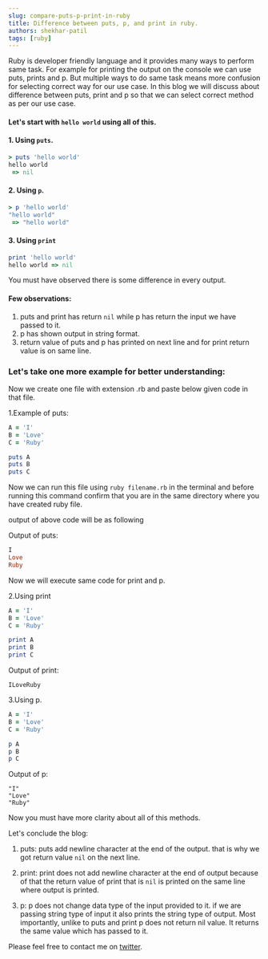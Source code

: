 ```yaml
---
slug: compare-puts-p-print-in-ruby
title: Difference between puts, p, and print in ruby.
authors: shekhar-patil
tags: [ruby]
---
```



Ruby is developer friendly language and it provides many ways to perform same task. For example for printing the output on the console we can use puts, prints and p. But multiple ways to do same task means more confusion for selecting correct way for our use case. In this blog we will discuss about difference between puts, print and p so that we can select correct method as per our use case.

<!--truncate-->

#### Let's start with `hello world` using all of this.

#### 1. Using `puts`.

```ruby
> puts 'hello world'
hello world
 => nil
```
#### 2. Using `p`.

```ruby
> p 'hello world'
"hello world"
 => "hello world"
```
#### 3. Using `print`

```ruby
print 'hello world'
hello world => nil
```

You must have observed there is some difference in every output.

#### Few observations:

1. puts and print has return `nil` while p has return the input we have passed to it.
2. p has shown output in string format.
3. return value of puts and p has printed on next line and for print return value is on same line.

### Let's take one more example for better understanding:

Now we create one file with extension .rb and paste below given code in that file.

1.Example of puts:

```ruby
A = 'I'
B = 'Love'
C = 'Ruby'

puts A
puts B
puts C
```
Now we can run this file using `ruby filename.rb` in the terminal and before running this command confirm that you are in the same directory where you have created ruby file.

output of above code will be as following

Output of puts:

```ruby
I
Love
Ruby
```

Now we will execute same code for print and p.

2.Using print

```ruby
A = 'I'
B = 'Love'
C = 'Ruby'

print A
print B
print C
```
Output of print:
```
ILoveRuby
```

3.Using p.

```ruby
A = 'I'
B = 'Love'
C = 'Ruby'

p A
p B
p C
```
Output of p:
```
"I"
"Love"
"Ruby"
```

Now you must have more clarity about all of this methods.

Let's conclude the blog:

1. puts: puts add newline character at the end of the output. that is why we got return value `nil` on the next line.

2. print: print does not add newline character at the end of output because of that the return value of print that is `nil` is printed on the same line where output is printed.

3. p: p does not change data type of the input provided to it. if we are passing string type of input it also prints the string type of output. Most importantly, unlike to puts and print p does not return nil value. It returns the same value which has passed to it.


Please feel free to contact me on [twitter](https://twitter.com/Shekharpatil95).